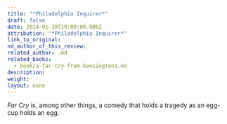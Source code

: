 ```yaml
---
title: "*Philadelphia Inquirer*"
draft: false
date: 2014-01-30T19:09:00.000Z
attribution: "*Philadelphia Inquirer*"
link_to_original:
nd_author_of_this_review:
related_author: .md
related_books:
  - book/a-far-cry-from-kensington1.md
description:
weight:
layout: none
---
```

*Far Cry* is, among other things, a comedy that holds a tragedy as an egg-cup holds an egg.

